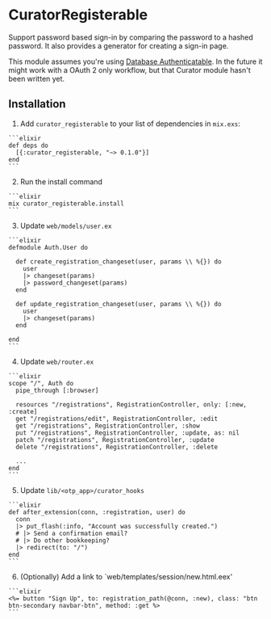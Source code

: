 # CuratorRegisterable

Support password based sign-in by comparing the password to a hashed password. It also provides a generator for creating a sign-in page.

This module assumes you're using [Database Authenticatable](https://github.com/curator-ex/curator_database_authenticatable). In the future it might work with a OAuth 2 only workflow, but that Curator module hasn't been written yet.

## Installation

  1. Add `curator_registerable` to your list of dependencies in `mix.exs`:

    ```elixir
    def deps do
      [{:curator_registerable, "~> 0.1.0"}]
    end
    ```

  2. Run the install command

    ```elixir
    mix curator_registerable.install
    ```

  3. Update `web/models/user.ex`

    ```elixir
    defmodule Auth.User do

      def create_registration_changeset(user, params \\ %{}) do
        user
        |> changeset(params)
        |> password_changeset(params)
      end

      def update_registration_changeset(user, params \\ %{}) do
        user
        |> changeset(params)
      end

    end
    ```

  4. Update `web/router.ex`

    ```elixir
    scope "/", Auth do
      pipe_through [:browser]

      resources "/registrations", RegistrationController, only: [:new, :create]
      get "/registrations/edit", RegistrationController, :edit
      get "/registrations", RegistrationController, :show
      put "/registrations", RegistrationController, :update, as: nil
      patch "/registrations", RegistrationController, :update
      delete "/registrations", RegistrationController, :delete

      ...
    end
    ```

  5. Update `lib/<otp_app>/curator_hooks`

    ```elixir
    def after_extension(conn, :registration, user) do
      conn
      |> put_flash(:info, "Account was successfully created.")
      # |> Send a confirmation email?
      # |> Do other bookkeeping?
      |> redirect(to: "/")
    end
    ```

  6. (Optionally) Add a link to `web/templates/session/new.html.eex'

    ```elixir
    <%= button "Sign Up", to: registration_path(@conn, :new), class: "btn btn-secondary navbar-btn", method: :get %>
    ```
